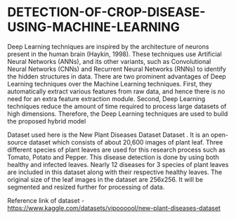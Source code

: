# DETECTION-OF-CROP-DISEASE-USING-MACHINE-LEARNING

Deep Learning techniques are inspired by the architecture of neurons present in the human
brain (Haykin, 1998). These techniques use Artificial Neural Networks (ANNs), and its other
variants, such as Convolutional Neural Networks (CNNs) and Recurrent Neural Networks
(RNNs) to identify the hidden structures in data. There are two prominent advantages of
Deep Learning techniques over the Machine Learning techniques. First, they automatically
extract various features from raw data, and hence there is no need for an extra feature
extraction module. Second, Deep Learning techniques reduce the amount of time required to
process large datasets of high dimensions. Therefore, the Deep Learning techniques are used
to build the proposed hybrid model

Dataset used here is the New Plant Diseases Dataset Dataset . It is an open-source
dataset which consists of about 20,600 images of plant leaf. Three different species of plant
leaves are used for this research process such as Tomato, Potato and Pepper. This disease
detection is done by using both healthy and infected leaves. Nearly 12 diseases for 3 species
of plant leaves are included in this dataset along with their respective healthy leaves. The
original size of the leaf images in the dataset are 256x256. It will be segmented and resized
further for processing of data. 

Reference link of dataset -
https://www.kaggle.com/datasets/vipoooool/new-plant-diseases-dataset

